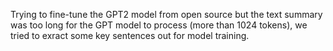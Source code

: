 Trying to fine-tune the GPT2 model from open source but the text summary was too long for the GPT model to process (more than 1024 tokens), we tried to exract some key sentences out for model training. 
